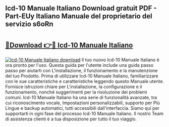 ## Icd-10 Manuale Italiano Download gratuit PDF - Part-EUy Italiano Manuale del proprietario del servizio s6oRn

# <h2><a href="http://dfg9b3.blite.top/?on=Icd-10+Manuale+Italiano">🔗Download 👉🔴 Icd-10 Manuale Italiano</a></h2>

[![Icd-10 Manuale Italiano download](https://i.imgur.com/lujVjoI.png)](http://dfg9b3.blite.top/?on=Icd-10+Manuale+Italiano)
Il tuo nuovo Icd-10 Manuale Italiano è ora pronto per l'uso. Questa guida per l'utente include una guida passo passo per aiutarti con L'installazione, il funzionamento e la manutenzione del tuo Prodotto. Prima di utilizzare Icd-10 Manuale Italiano, familiarizzare con le sue caratteristiche e caratteristiche leggendo questo Manuale utente. Fornisce istruzioni chiare per L'installazione, la configurazione e il funzionamento, nonché suggerimenti per la risoluzione dei problemi comuni. Icd-10 Manuale Italiano ha una serie di funzionalità avanzate, tra cui riconoscimento vocale, Impostazioni personalizzabili, supporto per Più Lingue e backup automatici, tutti accessibili dall'interfaccia. Siamo qui per supportarti in ogni fase del processo Icd-10 Manuale Italiano. Il nostro Team di assistenza clienti è a tua disposizione per tutto il tuo viaggio.
